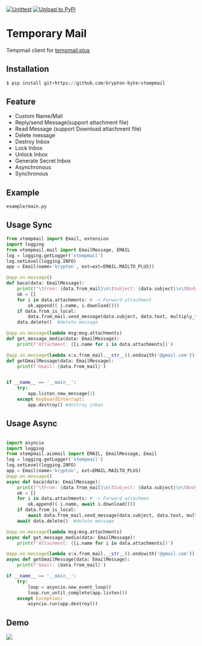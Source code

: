 [![Unittest](https://github.com/krypton-byte/xtempmail/actions/workflows/typing.yml/badge.svg)](https://github.com/krypton-byte/xtempmail/actions/workflows/typing.yml)
[![Upload to PyPi](https://github.com/krypton-byte/xtempmail/actions/workflows/release.yml/badge.svg)](https://github.com/krypton-byte/xtempmail/actions/workflows/release.yml)
# Temporary Mail
Tempmail client for <a href='https://tempmail.plus'>tempmail.plus</a>

## Installation
```python
$ pip install git+https://github.com/krypton-byte/xtempmail
```

## Feature
<ul>
    <li> Custom Name/Mail</li>
    <li> Reply/send Message(support attachment file)</li>
    <li> Read Message (support Download attachment file)</li>
    <li> Delete message</li>
    <li> Destroy Inbox</li>
    <li> Lock Inbox</li>
    <li> Unlock Inbox</li>
    <li> Generate Secret Inbox</li>
    <li> Asynchronous</li>
    <li> Synchronous</li>
</ul>

## Example
```
example/main.py
```

## Usage Sync
```python
from xtempmail import Email, extension
import logging
from xtempmail.mail import EmailMessage, EMAIL
log = logging.getLogger('xtempmail')
log.setLevel(logging.INFO)
app = Email(name='krypton', ext=ext=EMAIL.MAILTO_PLUS))

@app.on.message()
def baca(data: EmailMessage):
    print(f"\tFrom: {data.from_mail}\n\tSubject: {data.subject}\n\tBody: {data.text}\n\tReply -> Delete")
    ok = []
    for i in data.attachments: # -> Forward attachment
        ok.append(( i.name, i.download()))
    if data.from_is_local:
        data.from_mail.send_message(data.subject, data.text, multiply_file=ok) # -> Forward message
    data.delete()  #delete message

@app.on.message(lambda msg:msg.attachments)
def get_message_media(data: EmailMessage):
    print(f'Attachment: {[i.name for i in data.attachments]}')

@app.on.message(lambda x:x.from_mail.__str__().endswith('@gmail.com'))
def getGmailMessage(data: EmailMessage):
    print(f'Gmail: {data.from_mail}')


if __name__ == '__main__':
    try:
        app.listen_new_message(1)
    except KeyboardInterrupt:
        app.destroy() #destroy inbox
```

## Usage Async
```python

import asyncio
import logging
from xtempmail.aiomail import EMAIL, EmailMessage, Email
log = logging.getLogger('xtempmail')
log.setLevel(logging.INFO)
app = Email(name='krypton', ext=EMAIL.MAILTO_PLUS)
@app.on.message()
async def baca(data: EmailMessage):
    print(f"\tFrom: {data.from_mail}\n\tSubject: {data.subject}\n\tBody: {data.text}\n\tReply -> Delete")
    ok = []
    for i in data.attachments: # -> Forward attachmen
        ok.append(( i.name, await i.download()))
    if data.from_is_local:
        await data.from_mail.send_message(data.subject, data.text, multiply_file=ok) # -> Forward message
    await data.delete()  #delete message

@app.on.message(lambda msg:msg.attachments)
async def get_message_media(data: EmailMessage):
    print(f'Attachment: {[i.name for i in data.attachments]}')

@app.on.message(lambda x:x.from_mail.__str__().endswith('@gmail.com'))
async def getGmailMessage(data: EmailMessage):
    print(f'Gmail: {data.from_mail}')

if __name__ == '__main__':
    try:
        loop = asyncio.new_event_loop()
        loop.run_until_complete(app.listen())
    except Exception:
        asyncio.run(app.destroy())


```

## Demo
<img src="assets/res.webp">